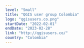```yaml
---
level: "Small"
title: "QGIS user group Colombia"
logo: "qgisusers.co.png"
startDate: "2022-02-01"
endDate: "2023-02-28"
link: "http://qgisusers.co/"
country: "Colombia"
---
```

